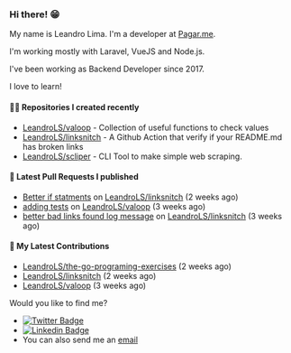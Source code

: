 ### Hi there! 😁 

My name is Leandro Lima. I'm a developer at [Pagar.me](https://pagar.me/).  

I'm working mostly with Laravel, VueJS and Node.js. 

I've been working as Backend Developer since 2017. 

I love to learn!  

#### 👨‍💻 Repositories I created recently
- [LeandroLS/valoop](https://github.com/LeandroLS/valoop) - Collection of useful functions to check values
- [LeandroLS/linksnitch](https://github.com/LeandroLS/linksnitch) - A Github Action that verify if your README.md has broken links
- [LeandroLS/scliper](https://github.com/LeandroLS/scliper) - CLI Tool to make simple web scraping.

#### 🔨 Latest Pull Requests I published

- [Better if statments](https://github.com/LeandroLS/linksnitch/pull/3) on [LeandroLS/linksnitch](https://github.com/LeandroLS/linksnitch) (2 weeks ago)
- [adding tests](https://github.com/LeandroLS/valoop/pull/1) on [LeandroLS/valoop](https://github.com/LeandroLS/valoop) (3 weeks ago)
- [better bad links found log message](https://github.com/LeandroLS/linksnitch/pull/2) on [LeandroLS/linksnitch](https://github.com/LeandroLS/linksnitch) (3 weeks ago)

#### :construction_worker: My Latest Contributions

- [LeandroLS/the-go-programing-exercises](https://github.com/LeandroLS/the-go-programing-exercises) (2 weeks ago)
- [LeandroLS/linksnitch](https://github.com/LeandroLS/linksnitch) (2 weeks ago)
- [LeandroLS/valoop](https://github.com/LeandroLS/valoop) (3 weeks ago)

Would you like to find me?

- [![Twitter Badge](https://img.shields.io/badge/-Twitter-1ca0f1?style=flat-square&labelColor=1ca0f1&logo=twitter&logoColor=white&link=https://twitter.com/le_limasilva)](https://twitter.com/le_limasilva)  
- [![Linkedin Badge](https://img.shields.io/badge/-LinkedIn-blue?style=flat-square&logo=Linkedin&logoColor=white&link=https://www.linkedin.com/in/llimasilva/)](https://www.linkedin.com/in/llimasilva/)  
- You can also send me an [email](mailto:llimas@outlook.com)

